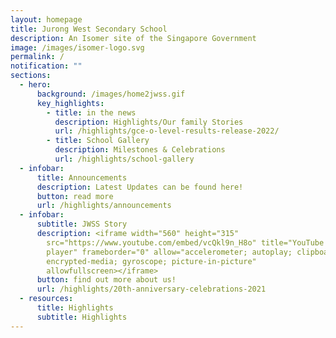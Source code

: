 ```yaml
---
layout: homepage
title: Jurong West Secondary School
description: An Isomer site of the Singapore Government
image: /images/isomer-logo.svg
permalink: /
notification: ""
sections:
  - hero:
      background: /images/home2jwss.gif
      key_highlights:
        - title: in the news
          description: Highlights/Our family Stories
          url: /highlights/gce-o-level-results-release-2022/
        - title: School Gallery
          description: Milestones & Celebrations
          url: /highlights/school-gallery
  - infobar:
      title: Announcements
      description: Latest Updates can be found here!
      button: read more
      url: /highlights/announcements
  - infobar:
      subtitle: JWSS Story
      description: <iframe width="560" height="315"
        src="https://www.youtube.com/embed/vcQkl9n_H8o" title="YouTube video
        player" frameborder="0" allow="accelerometer; autoplay; clipboard-write;
        encrypted-media; gyroscope; picture-in-picture"
        allowfullscreen></iframe>
      button: find out more about us!
      url: /highlights/20th-anniversary-celebrations-2021
  - resources:
      title: Highlights
      subtitle: Highlights
---
```

